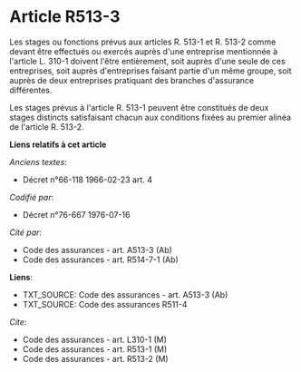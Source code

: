# Article R513-3

Les stages ou fonctions prévus aux articles R. 513-1 et R. 513-2 comme devant être effectués ou exercés auprès d'une
entreprise mentionnée à l'article L. 310-1 doivent l'être entièrement, soit auprès d'une seule de ces entreprises, soit
auprès d'entreprises faisant partie d'un même groupe, soit auprès de deux entreprises pratiquant des branches d'assurance
différentes.

Les stages prévus à l'article R. 513-1 peuvent être constitués de deux stages distincts satisfaisant chacun aux conditions
fixées au premier alinéa de l'article R. 513-2.

**Liens relatifs à cet article**

_Anciens textes_:

  - Décret n°66-118 1966-02-23 art. 4

_Codifié par_:

  - Décret n°76-667 1976-07-16

_Cité par_:

  - Code des assurances - art. A513-3 (Ab)
  - Code des assurances - art. R514-7-1 (Ab)

**Liens**:

  - TXT_SOURCE: Code des assurances - art. A513-3 (Ab)
  - TXT_SOURCE: Code des assurances R511-4

_Cite_:

  - Code des assurances - art. L310-1 (M)
  - Code des assurances - art. R513-1 (M)
  - Code des assurances - art. R513-2 (M)
